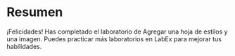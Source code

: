 # Resumen

¡Felicidades! Has completado el laboratorio de Agregar una hoja de estilos y una imagen. Puedes practicar más laboratorios en LabEx para mejorar tus habilidades.
